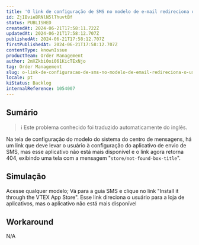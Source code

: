 ```yaml
---
title: 'O link de configuração de SMS no modelo de e-mail redireciona o usuário para a página 404'
id: ZjIBvieBRNlN5lThuvtBf
status: PUBLISHED
createdAt: 2024-06-21T17:58:11.722Z
updatedAt: 2024-06-21T17:58:12.707Z
publishedAt: 2024-06-21T17:58:12.707Z
firstPublishedAt: 2024-06-21T17:58:12.707Z
contentType: knownIssue
productTeam: Order Management
author: 2mXZkbi0oi061KicTExNjo
tag: Order Management
slug: o-link-de-configuracao-de-sms-no-modelo-de-email-redireciona-o-usuario-para-a-pagina-404
locale: pt
kiStatus: Backlog
internalReference: 1054007
---
```


## Sumário

>ℹ️ Este problema conhecido foi traduzido automaticamente do inglês.


Na tela de configuração do modelo do sistema do centro de mensagens, há um link que deve levar o usuário à configuração do aplicativo de envio de SMS, mas esse aplicativo não está mais disponível e o link agora retorna 404, exibindo uma tela com a mensagem "`store/not-found-box-title`".

## Simulação



Acesse qualquer modelo;
Vá para a guia SMS e clique no link "Install it through the VTEX App Store".
Esse link direciona o usuário para a loja de aplicativos, mas o aplicativo não está mais disponível

## Workaround


N/A





